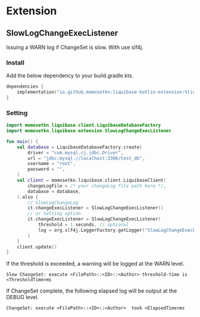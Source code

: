 # Extension

## SlowLogChangeExecListener

Issuing a WARN log if ChangeSet is slow. With use slf4j.


### Install
Add the below dependency to your build.gradle.kts.

```kotlin
dependencies {
    implementation("io.github.momosetkn:liquibase-kotlin-extension:%liquibaseKotlinVersion%")
}
```

### Setting

```kotlin
import momosetkn.liquibase.client.LiquibaseDatabaseFactory
import momosetkn.liquibase.extension.SlowLogChangeExecListener

fun main() {
    val database = LiquibaseDatabaseFactory.create(
        driver = "com.mysql.cj.jdbc.Driver",
        url = "jdbc:mysql://localhost:3306/test_db",
        username = "root",
        password = "",
    )
    val client = momosetkn.liquibase.client.LiquibaseClient(
        changeLogFile = /* your changeLog file path here */,
        database = database,
    ).also {
        // SlowLogChangeLog
        it.changeExecListener = SlowLogChangeExecListener()
        // or Setting option
        it.changeExecListener = SlowLogChangeExecListener(
            threshold = 1.seconds, // optional
            log = org.slf4j.LoggerFactory.getLogger("SlowLogChangeExecListener") // optional
        )
    }
    client.update()
}
```

If the threshold is exceeded, a warning will be logged at the WARN level.

`Slow ChangeSet: execute <FilePath>::<ID>::<Author> threshold-time is <ThresholdTime>ms`

If ChangeSet complete, the following elapsed log will be output at the DEBUG level.

`ChangeSet: execute <FilePath>::<ID>::<Author>  took <ElapsedTime>ms`
